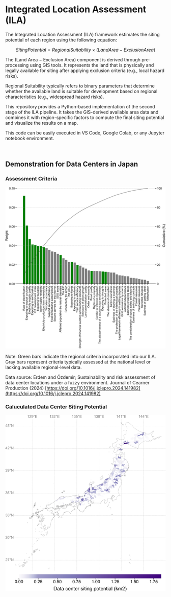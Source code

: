 # Integrated Location Assessment (ILA)


The Integrated Location Assessment (ILA) framework estimates the siting potential of each region using the following equation:

$$
Siting Potential = Regional Suitability × (Land Area − Exclusion Area)
$$

The (Land Area − Exclusion Area) component is derived through pre-processing using GIS tools. It represents the land that is physically and legally available for siting after applying exclusion criteria (e.g., local hazard risks).

Regional Suitability typically refers to binary parameters that determine whether the available land is suitable for development based on regional characteristics (e.g., widespread hazard risks).

This repository provides a Python-based implementation of the second stage of the ILA pipeline. It takes the GIS-derived available area data and combines it with region-specific factors to compute the final siting potential and visualize the results on a map.

This code can be easily executed in VS Code, Google Colab, or any Jupyter notebook environment.

<br>

## Demonstration for Data Centers in Japan
### Assessment Criteria

![criteria](output/criteria_pareto_all.jpg)

Note:
Green bars indicate the regional criteria incorporated into our ILA. Gray bars represent criteria typically assessed at the national level or lacking available regional-level data.

Data source:
Erdem and Özdemir; Sustainability and risk assessment of data center locations under a fuzzy environment. Journal of Cearner Production (2024)
[https://doi.org/10.1016/j.jclepro.2024.141982](https://doi.org/10.1016/j.jclepro.2024.141982)


### Caluculated Data Center Siting Potential

![potential](output/map_DC_potential_km2.jpg)

